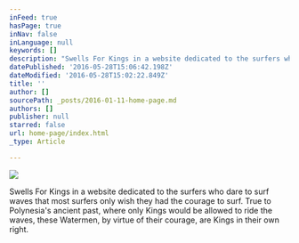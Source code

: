 ```yaml
---
inFeed: true
hasPage: true
inNav: false
inLanguage: null
keywords: []
description: "Swells For Kings in a website dedicated to the surfers who dare to surf waves that most surfers only wish they had the courage to surf. True to Polynesia's ancient past, where only Kings would be allowed to ride the waves, these Watermen, by virtue of their courage, are Kings in their own right."
datePublished: '2016-05-28T15:06:42.198Z'
dateModified: '2016-05-28T15:02:22.849Z'
title: ''
author: []
sourcePath: _posts/2016-01-11-home-page.md
authors: []
publisher: null
starred: false
url: home-page/index.html
_type: Article

---
```

![](https://the-grid-user-content.s3-us-west-2.amazonaws.com/49c371ee-43f8-4b9a-adfa-7e87be3e0d2a.png)

Swells For Kings in a website dedicated to the surfers who dare to surf waves that most surfers only wish they had the courage to surf. True to Polynesia's ancient past, where only Kings would be allowed to ride the waves, these Watermen, by virtue of their courage, are Kings in their own right.